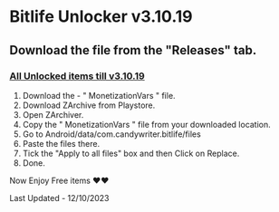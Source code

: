 # Bitlife Unlocker v3.10.19

## **Download the file from the "Releases" tab.**

### <ins>**All Unlocked items till v3.10.19**</ins>

1. Download the - " MonetizationVars " file.
2. Download ZArchive from Playstore.
3. Open ZArchiver.
4. Copy the " MonetizationVars " file from your downloaded location.
5. Go to Android/data/com.candywriter.bitlife/files
6. Paste the files there.
7. Tick the "Apply to all files" box and then Click on Replace.
8. Done.

Now Enjoy Free items ❤️❤️


Last Updated - 12/10/2023
